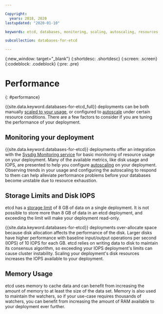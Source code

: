 ```yaml
---

Copyright:
  years: 2018, 2020
lastupdated: "2020-01-10"

keywords: etcd, databases, monitoring, scaling, autoscaling, resources

subcollection: databases-for-etcd

---
```


{:new_window: target="_blank"}
{:shortdesc: .shortdesc}
{:screen: .screen}
{:codeblock: .codeblock}
{:pre: .pre}



# Performance
{: #performance}

{{site.data.keyword.databases-for-etcd_full}} deployments can be both manually [scaled to your usage](/docs/databases-for-etcd?topic=databases-for-etcd-resources-scaling), or configured to [autoscale](/docs/databases-for-etcd?topic=databases-for-etcd-autoscaling) under certain resource conditions. There are a few factors to consider if you are tuning the performance of your deployment.

## Monitoring your deployment

{{site.data.keyword.databases-for-etcd}} deployments offer an integration with the [Sysdig Monitoring service](/docs/databases-for-etcd?topic=databases-for-etcd-sysdig-monitoring) for basic monitoring of resource usage on your deployment. Many of the available metrics, like disk usage and IOPS, are presented to help you configure [autoscaling](/docs/databases-for-etcd?topic=databases-for-etcd-autoscaling) on your deployment. Observing trends in your usage and configuring the autoscaling to respond to them can help alleviate performance problems before your databases become unstable due to resource exhaustion.

## Storage Limits and Disk IOPS

etcd has a [storage limit](https://coreos.com/etcd/docs/latest/dev-guide/limit.html) of 8 GB of data on a single deployment. It is not possible to store more than 8 GB of data in an etcd deployment, and exceeding the limit will make your deployment read-only.

{{site.data.keyword.databases-for-etcd}} deployments over-allocate space because disk allocation affects the performance of the disk. Larger disks have higher performance with baseline input/output operations per second (IOPS) of 10 IOPS for each GB. etcd relies on writing data to disk to maintain its consensus algorithm, so exceeding your IOPS deployment's limits can cause cluster instability. Scaling your deployment's disk resources increases the IOPS available to your deployment.

## Memory Usage

etcd uses memory to cache data and can benefit from increasing the amount of memory to at least the size of the data set. Memory is also used to maintain the watchers, so if your use-case requires thousands of watchers, you can benefit from increasing the amount of RAM available to your deployment ever further.